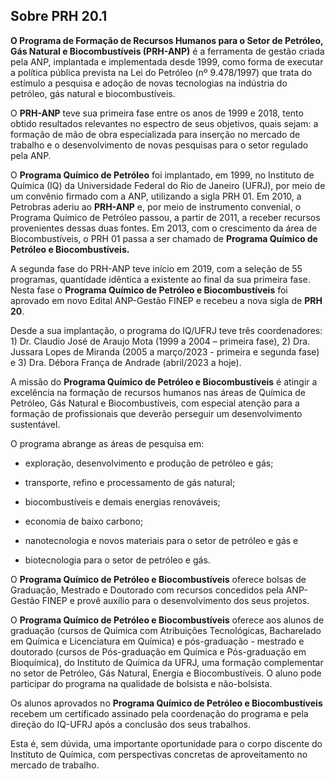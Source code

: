 ## Sobre PRH 20.1

**O Programa de Formação de Recursos Humanos para o Setor de Petróleo, Gás Natural e Biocombustíveis (PRH-ANP)** é a ferramenta de gestão criada pela ANP, implantada e implementada desde 1999, como forma de executar a política pública prevista na Lei do Petróleo (nº 9.478/1997) que trata do estímulo a pesquisa e adoção de novas tecnologias na indústria do petróleo, gás natural e biocombustíveis.

O **PRH-ANP** teve sua primeira fase entre os anos de 1999 e 2018, tento obtido resultados relevantes no espectro de seus objetivos, quais sejam: a formação de mão de obra especializada para inserção no mercado de trabalho e o desenvolvimento de novas pesquisas para o setor regulado pela ANP.

O **Programa Químico de Petróleo** foi implantado, em 1999, no Instituto de Química (IQ) da Universidade Federal do Rio de Janeiro (UFRJ), por meio de um convênio firmado com a ANP, utilizando a sigla PRH 01. Em 2010, a Petrobras aderiu ao **PRH-ANP** e, por meio de instrumento convenial, o Programa Químico de Petróleo passou, a partir de 2011, a receber recursos provenientes dessas duas fontes. Em 2013, com o crescimento da área de Biocombustíveis, o PRH 01 passa a ser chamado de **Programa Químico de Petróleo e Biocombustíveis.**

A segunda fase do PRH-ANP teve início em 2019, com a seleção de 55 programas, quantidade idêntica a existente ao final da sua primeira fase. Nesta fase o **Programa Químico de Petróleo e Biocombustíveis** foi aprovado em novo Edital ANP-Gestão FINEP e recebeu a nova sigla de **PRH 20**.

Desde a sua implantação, o programa do IQ/UFRJ teve três coordenadores: 1) Dr. Claudio José de Araujo Mota (1999 a 2004 – primeira fase), 2) Dra. Jussara Lopes de Miranda (2005 a março/2023 - primeira e segunda fase) e 3) Dra. Débora França de Andrade (abril/2023 a hoje).

A missão do **Programa Químico de Petróleo e Biocombustíveis** é atingir a excelência na formação de recursos humanos nas áreas de Química de Petróleo, Gás Natural e Biocombustíveis, com especial atenção para a formação de profissionais que deverão perseguir um desenvolvimento sustentável.

O programa abrange as áreas de pesquisa em:

-   exploração, desenvolvimento e produção de petróleo e gás;
    
-   transporte, refino e processamento de gás natural;
    
-   biocombustíveis e demais energias renováveis;
    
-   economia de baixo carbono;
    
-   nanotecnologia e novos materiais para o setor de petróleo e gás e
    
-   biotecnologia para o setor de petróleo e gás.
    

O **Programa Químico de Petróleo e Biocombustíveis** oferece bolsas de Graduação, Mestrado e Doutorado com recursos concedidos pela ANP-Gestão FINEP e provê auxílio para o desenvolvimento dos seus projetos.

O **Programa Químico de Petróleo e Biocombustíveis** oferece aos alunos de graduação (cursos de Química com Atribuições Tecnológicas, Bacharelado em Química e Licenciatura em Química) e pós-graduação - mestrado e doutorado (cursos de Pós-graduação em Química e Pós-graduação em Bioquímica), do Instituto de Química da UFRJ, uma formação complementar no setor de Petróleo, Gás Natural, Energia e Biocombustíveis. O aluno pode participar do programa na qualidade de bolsista e não-bolsista.

Os alunos aprovados no **Programa Químico de Petróleo e Biocombustíveis** recebem um certificado assinado pela coordenação do programa e pela direção do IQ-UFRJ após a conclusão dos seus trabalhos.

Esta é, sem dúvida, uma importante oportunidade para o corpo discente do Instituto de Química, com perspectivas concretas de aproveitamento no mercado de trabalho.